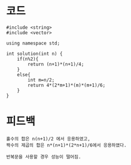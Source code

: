 # 코드

    #include <string>
    #include <vector>

    using namespace std;

    int solution(int n) {
        if(n%2){
            return (n+1)*(n+1)/4;
        }
        else{
            int m=n/2;            
            return 4*(2*m+1)*(m)*(m+1)/6;
        }
    }

# 피드백

    홀수의 합은 n(n+1)/2 에서 응용하였고,
    짝수의 제곱의 합은 n*(n+1)*(2*n+1)/6에서 응용하였다.

    반복문을 사용할 경우 성능이 떨어짐.